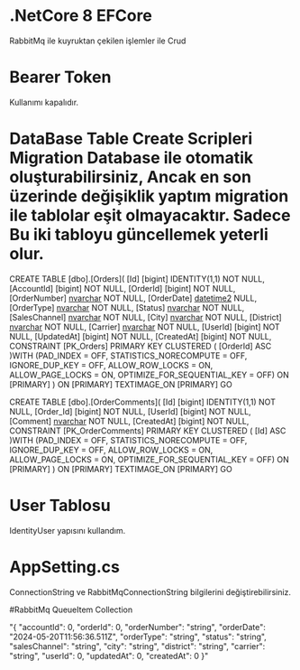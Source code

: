 # .NetCore 8 EFCore 
 RabbitMq ile kuyruktan çekilen işlemler ile Crud

 #
 # Bearer Token 
 Kullanımı kapalıdır.

 # DataBase Table Create Scripleri Migration Database ile otomatik oluşturabilirsiniz, Ancak en son üzerinde değişiklik yaptım migration ile tablolar eşit olmayacaktır. Sadece Bu iki tabloyu güncellemek yeterli olur.
 CREATE TABLE [dbo].[Orders](
	[Id] [bigint] IDENTITY(1,1) NOT NULL,
	[AccountId] [bigint] NOT NULL,
	[OrderId] [bigint] NOT NULL,
	[OrderNumber] [nvarchar](max) NOT NULL,
	[OrderDate] [datetime2](7) NULL,
	[OrderType] [nvarchar](max) NOT NULL,
	[Status] [nvarchar](max) NOT NULL,
	[SalesChannel] [nvarchar](max) NOT NULL,
	[City] [nvarchar](max) NOT NULL,
	[District] [nvarchar](max) NOT NULL,
	[Carrier] [nvarchar](max) NOT NULL,
	[UserId] [bigint] NOT NULL,
	[UpdatedAt] [bigint] NOT NULL,
	[CreatedAt] [bigint] NOT NULL,
 CONSTRAINT [PK_Orders] PRIMARY KEY CLUSTERED 
(
	[OrderId] ASC
)WITH (PAD_INDEX = OFF, STATISTICS_NORECOMPUTE = OFF, IGNORE_DUP_KEY = OFF, ALLOW_ROW_LOCKS = ON, ALLOW_PAGE_LOCKS = ON, OPTIMIZE_FOR_SEQUENTIAL_KEY = OFF) ON [PRIMARY]
) ON [PRIMARY] TEXTIMAGE_ON [PRIMARY]
GO



CREATE TABLE [dbo].[OrderComments](
	[Id] [bigint] IDENTITY(1,1) NOT NULL,
	[Order_Id] [bigint] NOT NULL,
	[UserId] [bigint] NOT NULL,
	[Comment] [nvarchar](max) NOT NULL,
	[CreatedAt] [bigint] NOT NULL,
 CONSTRAINT [PK_OrderComments] PRIMARY KEY CLUSTERED 
(
	[Id] ASC
)WITH (PAD_INDEX = OFF, STATISTICS_NORECOMPUTE = OFF, IGNORE_DUP_KEY = OFF, ALLOW_ROW_LOCKS = ON, ALLOW_PAGE_LOCKS = ON, OPTIMIZE_FOR_SEQUENTIAL_KEY = OFF) ON [PRIMARY]
) ON [PRIMARY] TEXTIMAGE_ON [PRIMARY]
GO

# User Tablosu 
IdentityUser yapısını kullandım.

# AppSetting.cs
ConnectionString ve RabbitMqConnectionString bilgilerini değiştirebilirsiniz.


#RabbitMq QueueItem Collection

"{
    "accountId": 0,
    "orderId": 0,
    "orderNumber": "string",
    "orderDate": "2024-05-20T11:56:36.511Z",
    "orderType": "string",
    "status": "string",
    "salesChannel": "string",
    "city": "string",
    "district": "string",
    "carrier": "string",
    "userId": 0,
    "updatedAt": 0,
    "createdAt": 0
  }"

